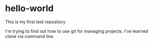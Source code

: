 # hello-world
This is my first test repository

I'm trying to find out how to use git for managing projects.
I've learned clone via command line.
